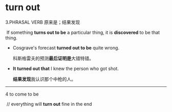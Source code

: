 # turn out

3.PHRASAL VERB 原来是；结果发现

​	If something **turns out to be** a particular thing, it is **discovered** to be that thing.

- Cosgrave's forecast **turned out to be** quite wrong.

  科斯格雷夫的预测**最后证明是**大错特错。

- **It turned out that** I knew the person who got shot.

  **结果发现**我认识那个中枪的人。

<hr/>

4 to come to  be

​	// everything will **turn out** fine in the end